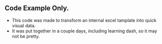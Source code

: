 ## Code Example Only.
- This code was made to transform an internal excel tamplate into quick visual data. 
- It was put together in a couple days, including learning dash, so it may not be pretty. 
